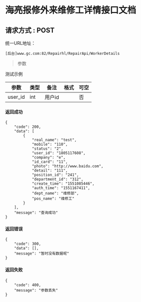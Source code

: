 
# 海亮报修外来维修工详情接口文档

## 请求方式 : POST

统一URL地址：
	
```
[后台]www.gc.com:82/Repairhl/RepairApi/WorkerDetails
```


> 参数

测试示例


| 参数 | 类型 | 备注 | 格式 | 可空 | 
| --- | --- | --- | --- | --- | 
| user_id| int | 用户id |  | 否 |  



#### 返回成功
```
{
    "code": 200,
    "data": [
        {
            "real_name": "test",
            "mobile": "110",
            "status": "2",
            "user_id": "1805117608",
            "company": "e",
            "id_card": "11",
            "photo": "http://www.baidu.com",
            "detail": "111",
            "position_id": "241",
            "department_id": "312",
            "create_time": "1551085446",
            "auth_time": "1551167411",
            "dept_name": "维修部",
            "pos_name": "维修工"
        }
    ],
    "message": "查询成功"
}
```
#### 返回错误
```
{
    "code": 300,
    "data": [],
    "message": "暂时没有数据呢"
}
```
#### 返回失败
```
{
    "code": 400,
    "message": "参数丢失"
}
```

